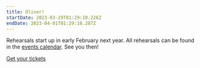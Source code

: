 ```yaml
---
title: Oliver!
startDate: 2023-03-29T01:29:10.226Z
endDate: 2023-04-01T01:29:10.287Z
---
```

Rehearsals start up in early February next year. All rehearsals can be found in the <a href="/events/">events calendar</a>. See you then!

<a class="cta-button greyed-out" href="" target="_blank">Get your tickets</a>